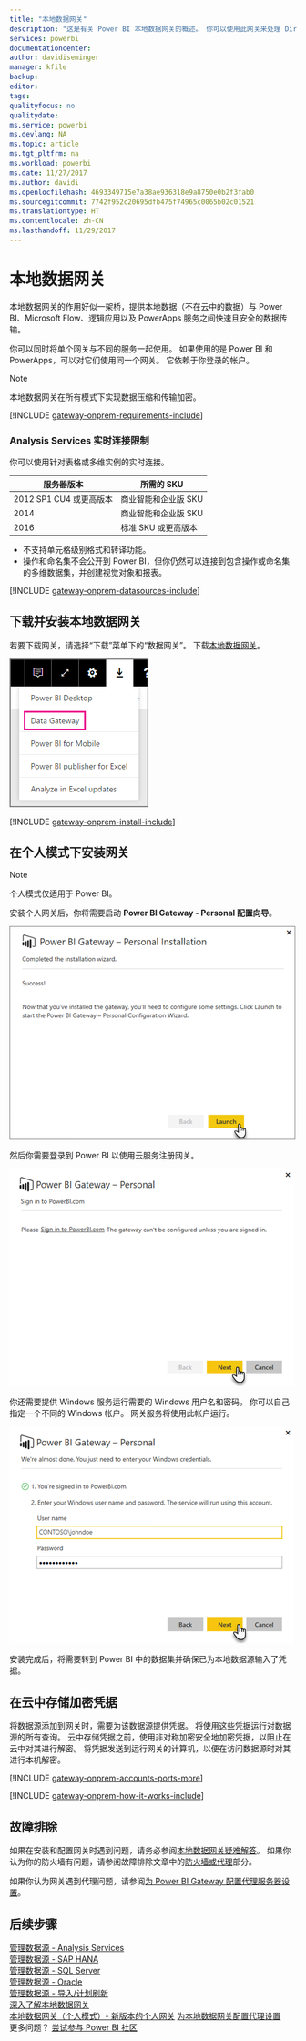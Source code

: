 ```yaml
---
title: "本地数据网关"
description: "这是有关 Power BI 本地数据网关的概述。 你可以使用此网关来处理 DirectQuery 数据源。 还可以使用此网关刷新具有本地数据的云数据集。"
services: powerbi
documentationcenter: 
author: davidiseminger
manager: kfile
backup: 
editor: 
tags: 
qualityfocus: no
qualitydate: 
ms.service: powerbi
ms.devlang: NA
ms.topic: article
ms.tgt_pltfrm: na
ms.workload: powerbi
ms.date: 11/27/2017
ms.author: davidi
ms.openlocfilehash: 4693349715e7a38ae936318e9a8750e0b2f3fab0
ms.sourcegitcommit: 7742f952c20695dfb475f74965c0065b02c01521
ms.translationtype: HT
ms.contentlocale: zh-CN
ms.lasthandoff: 11/29/2017
---
```

# <a name="on-premises-data-gateway"></a>本地数据网关
本地数据网关的作用好似一架桥，提供本地数据（不在云中的数据）与 Power BI、Microsoft Flow、逻辑应用以及 PowerApps 服务之间快速且安全的数据传输。

你可以同时将单个网关与不同的服务一起使用。 如果使用的是 Power BI 和 PowerApps，可以对它们使用同一个网关。 它依赖于你登录的帐户。

> [!NOTE]
> 本地数据网关在所有模式下实现数据压缩和传输加密。
> 
> 

<!-- Shared Requirements Include -->
[!INCLUDE [gateway-onprem-requirements-include](./includes/gateway-onprem-requirements-include.md)]

### <a name="limitations-of-analysis-services-live-connections"></a>Analysis Services 实时连接限制
你可以使用针对表格或多维实例的实时连接。

| **服务器版本** | **所需的 SKU** |
| --- | --- |
| 2012 SP1 CU4 或更高版本 |商业智能和企业版 SKU |
| 2014 |商业智能和企业版 SKU |
| 2016 |标准 SKU 或更高版本 |

* 不支持单元格级别格式和转译功能。
* 操作和命名集不会公开到 Power BI，但你仍然可以连接到包含操作或命名集的多维数据集，并创建视觉对象和报表。

<!-- Shared Install steps Include -->
[!INCLUDE [gateway-onprem-datasources-include](./includes/gateway-onprem-datasources-include.md)]

## <a name="download-and-install-the-on-premises-data-gateway"></a>下载并安装本地数据网关
若要下载网关，请选择“下载”菜单下的“数据网关”。 下载[本地数据网关](http://go.microsoft.com/fwlink/?LinkID=820925)。

![](media/service-gateway-onprem/powerbi-download-data-gateway.png)

<!-- Shared Install steps Include -->
[!INCLUDE [gateway-onprem-install-include](./includes/gateway-onprem-install-include.md)]

## <a name="install-the-gateway-in-personal-mode"></a>在个人模式下安装网关
> [!NOTE]
> 个人模式仅适用于 Power BI。
> 
> 

安装个人网关后，你将需要启动 **Power BI Gateway - Personal 配置向导**。

![](media/service-gateway-onprem/personal-gateway-launch-configuration.png)

然后你需要登录到 Power BI 以使用云服务注册网关。

![](media/service-gateway-onprem/personal-gateway-signin.png)

你还需要提供 Windows 服务运行需要的 Windows 用户名和密码。 你可以自己指定一个不同的 Windows 帐户。 网关服务将使用此帐户运行。

![](media/service-gateway-onprem/personal-gateway-windows-service.png)

安装完成后，将需要转到 Power BI 中的数据集并确保已为本地数据源输入了凭据。

<a name="credentials"></a>

## <a name="storing-encrypted-credentials-in-the-cloud"></a>在云中存储加密凭据
将数据源添加到网关时，需要为该数据源提供凭据。 将使用这些凭据运行对数据源的所有查询。 云中存储凭据之前，使用非对称加密安全地加密凭据，以阻止在云中对其进行解密。 将凭据发送到运行网关的计算机，以便在访问数据源时对其进行本机解密。

<!-- Account and Port information -->
[!INCLUDE [gateway-onprem-accounts-ports-more](./includes/gateway-onprem-accounts-ports-more.md)]

<!-- How the gateway works -->
[!INCLUDE [gateway-onprem-how-it-works-include](./includes/gateway-onprem-how-it-works-include.md)]

## <a name="troubleshooting"></a>故障排除
如果在安装和配置网关时遇到问题，请务必参阅[本地数据网关疑难解答](service-gateway-onprem-tshoot.md)。 如果你认为你的防火墙有问题，请参阅故障排除文章中的[防火墙或代理](service-gateway-onprem-tshoot.md#firewall-or-proxy)部分。

如果你认为网关遇到代理问题，请参阅[为 Power BI Gateway 配置代理服务器设置](service-gateway-proxy.md)。

## <a name="next-steps"></a>后续步骤
[管理数据源 - Analysis Services](service-gateway-enterprise-manage-ssas.md)  
[管理数据源 - SAP HANA](service-gateway-enterprise-manage-sap.md)  
[管理数据源 - SQL Server](service-gateway-enterprise-manage-sql.md)  
[管理数据源 - Oracle](service-gateway-onprem-manage-oracle.md)  
[管理数据源 - 导入/计划刷新](service-gateway-enterprise-manage-scheduled-refresh.md)  
[深入了解本地数据网关](service-gateway-onprem-indepth.md)  
[本地数据网关（个人模式）- 新版本的个人网关](service-gateway-personal-mode.md)
[为本地数据网关配置代理设置](service-gateway-proxy.md)  
更多问题？ [尝试参与 Power BI 社区](http://community.powerbi.com/)

